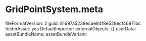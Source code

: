 
# GridPointSystem.meta
fileFormatVersion: 2
guid: 81697a5238ec6e84f8e528ecf46971bc
folderAsset: yes
DefaultImporter:
  externalObjects: {}
  userData: 
  assetBundleName: 
  assetBundleVariant: 
